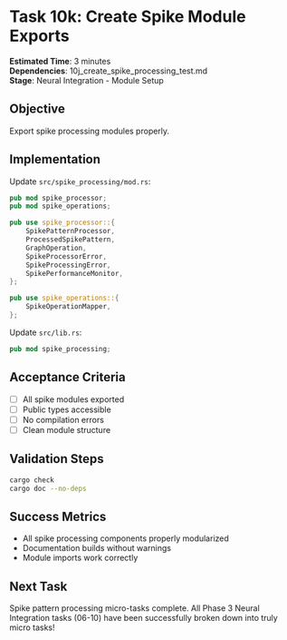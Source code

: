 # Task 10k: Create Spike Module Exports

**Estimated Time**: 3 minutes  
**Dependencies**: 10j_create_spike_processing_test.md  
**Stage**: Neural Integration - Module Setup

## Objective
Export spike processing modules properly.

## Implementation

Update `src/spike_processing/mod.rs`:
```rust
pub mod spike_processor;
pub mod spike_operations;

pub use spike_processor::{
    SpikePatternProcessor,
    ProcessedSpikePattern,
    GraphOperation,
    SpikeProcessorError,
    SpikeProcessingError,
    SpikePerformanceMonitor,
};

pub use spike_operations::{
    SpikeOperationMapper,
};
```

Update `src/lib.rs`:
```rust
pub mod spike_processing;
```

## Acceptance Criteria
- [ ] All spike modules exported
- [ ] Public types accessible
- [ ] No compilation errors
- [ ] Clean module structure

## Validation Steps
```bash
cargo check
cargo doc --no-deps
```

## Success Metrics
- All spike processing components properly modularized
- Documentation builds without warnings
- Module imports work correctly

## Next Task
Spike pattern processing micro-tasks complete. All Phase 3 Neural Integration tasks (06-10) have been successfully broken down into truly micro tasks!